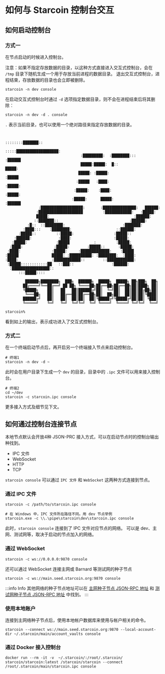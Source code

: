 # 如何与 Starcoin 控制台交互

## 如何启动控制台

### 方式一

在节点启动的时候进入控制台。

注意：如果不指定存放数据的目录，以这种方式直接进入交互式控制台，会在 `/tmp` 目录下随机生成一个用于存放当前进程的数据目录。
退出交互式控制台，进程结束，存放数据的目录也会立即被删除。

```shell
starcoin -n dev console
```

在启动交互式控制台时通过 `-d` 选项指定数据目录，则不会在进程结束后将其删除：

```shell
starcoin -n dev -d . console
```

`.` 表示当前目录，也可以使用一个绝对路径来指定存放数据的目录。

```shell

                                                      ::::::::███████::
                                                :::::███████████████████:
                                  :█████████:  :████████:::        :██████
                                  █████:█████:  █::                  █████:
                                 █████: :█████:                     :█████
                                :█████   :████:                    :█████:
                               :█████:    :████:                  :█████:
                              :█████:      █████:               :██████
               :███████████████████:       :███████████████:   ██████:
              :████████████████████         :████████████:   :█████:
              █████:                                      :██████:
             ::███████::                                :██████:
          :█::  ::████████:                          :███████:
        :████:::    :████████:                    ::██████:
      :█████::         ::█████:                  :█████::
    :██████:            :████:                   :█████:
   :█████:             :█████           :         :█████:
  :████:              :█████:        :█████::      :█████:
 :████:              :█████:     :█████████████:    :█████
:█████               █████: :██████████: :████████:  :████:
:████:               :████████████::        ::████████████:
 :█████::::::::::::██   ::███::                 :██████:
  :█████████████████::
      :::█████::::

         ██████╗████████╗  ███╗  ██████╗  █████╗  █████╗ ██╗███╗  ██╗
        ██╔════╝╚══██╔══╝ ██ ██╗ ╚════██╗██╔══██╗██╔══██╗██║████╗ ██║
        ╚█████╗    ██║   ██   ██║██████╔╝██║  ╚═╝██║  ██║██║██╔██╗██║
         ╚═══██╗   ██║   ██╔══██║██╔══██╗██║  ██╗██║  ██║██║██║╚████║
        ██████╔╝   ██║   ██║  ██║██║  ██║╚█████╔╝╚█████╔╝██║██║ ╚███║
        ╚═════╝    ╚═╝   ╚═╝  ╚═╝╚═╝  ╚═╝ ╚════╝  ╚════╝ ╚═╝╚═╝  ╚══╝

starcoin%
```

看到如上的输出，表示成功进入了交互式控制台。

### 方式二

在一个终端启动节点后，再开启另一个终端接入节点来启动控制台。

```shell
# 终端1
starcoin -n dev -d ~
```

此时会在用户目录下生成一个 `dev` 的目录，目录中的 `.ipc` 文件可以用来接入控制台。

```shell
# 终端2
cd ~/dev
starcoin -c starcoin.ipc console
```

更多接入方式及细节见下文。

## 如何通过控制台连接节点

本地节点默认会开放4种 JSON-PRC 接入方式，可以在启动节点时的控制台输出种找到。

- IPC 文件
- WebSocket
- HTTP
- TCP

`starcoin console` 可以通过 `IPC 文件` 和 `WebSocket` 这两种方式连接到节点。

### 通过 IPC 文件

```shell
starcoin -c /path/to/starcoin.ipc console

# 在 Windows 中，IPC 文件所在路径不同。用 dev 节点举例 
starcoin.exe -c \\.\pipe\starcoin\dev\starcoin.ipc console
```

此时，`starcoin console` 连接到了 IPC 文件对应节点的网络。
可以是 dev、主网、测试网等，取决于启动的节点加入的网络。

### 通过 WebSocket

```shell
starcoin -c ws://0.0.0.0:9870 console
```

还可以通过 WebSocket 连接主网或 Barnard 等测试网的种子节点

```shell
starcoin -c ws://main.seed.starcoin.org:9870 console
```

:::info Info
其他网络的种子节点地址可以在 [主网种子节点 JSON-RPC 地址](06-main-network.md#种子节点地址) 和 [测试网种子节点 JSON-RPC 地址](04-test-network.md#种子节点地址) 中找到。
:::

### 使用本地账户

连接到主网络种子节点后，使用本地帐户数据库来使用与帐户相关的命令。

```shell
starcoin --connect ws://main.seed.starcoin.org:9870 --local-account-dir ~/.starcoin/main/account_vaults console
```

### 通过 Docker 接入控制台

```shell
docker run --rm -it -v  ~/.starcoin/:/root/.starcoin/ starcoin/starcoin:latest /starcoin/starcoin --connect /root/.starcoin/main/starcoin.ipc console
```

